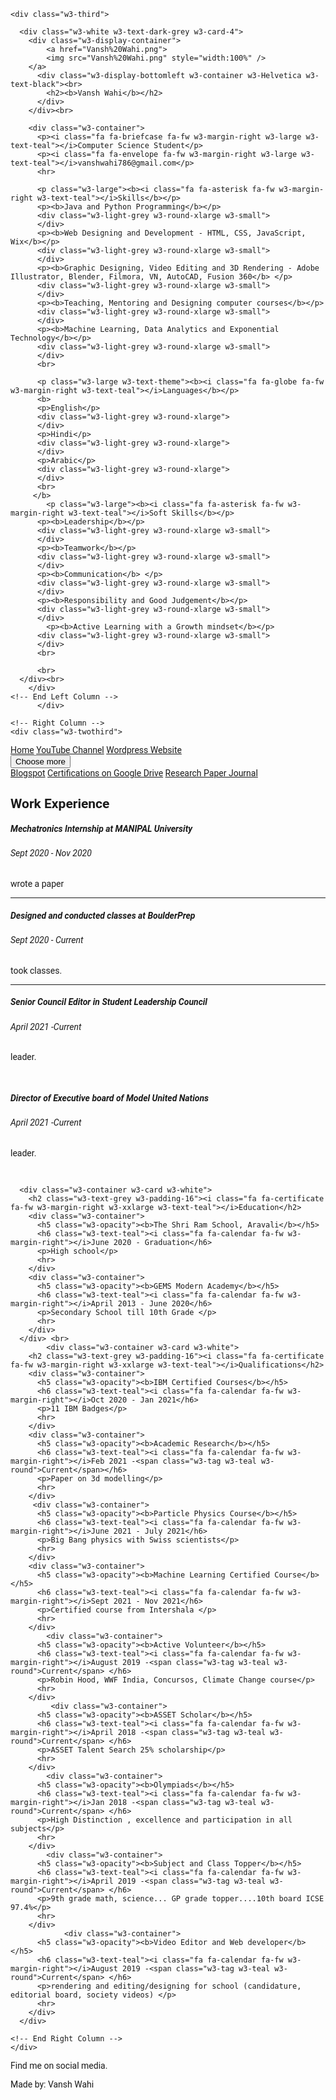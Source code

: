 <!DOCTYPE html>
<html>
<title>CV website</title>
<meta charset="UTF-8">
<meta name="viewport" content="width=device-width, initial-scale=1">
<link rel="stylesheet" href="https://www.w3schools.com/w3css/4/w3.css">
<link rel='stylesheet' href='https://fonts.googleapis.com/css?family=Roboto'>
<link rel="stylesheet" href="https://cdnjs.cloudflare.com/ajax/libs/font-awesome/4.7.0/css/font-awesome.min.css">
<style>
html,body,h1,h2,h3,h4,h5,h6 {font-family: "Roboto", Helvetica, sans-serif}
</style>
<body 
class="w3-teal" >

<!-- Page Container -->
<div class="w3-content w3-margin-top" style="max-width:1400px;">
  <!-- The Grid -->
      <div class="w3-row-padding">

<!-- Left Column -->
    <div class="w3-third">

      <div class="w3-white w3-text-dark-grey w3-card-4">
        <div class="w3-display-container">
            <a href="Vansh%20Wahi.png">
            <img src="Vansh%20Wahi.png" style="width:100%" />
        </a>
          <div class="w3-display-bottomleft w3-container w3-Helvetica w3-text-black"><br>
            <h2><b>Vansh Wahi</b></h2>
          </div>
        </div><br>

        <div class="w3-container">
          <p><i class="fa fa-briefcase fa-fw w3-margin-right w3-large w3-text-teal"></i>Computer Science Student</p>
          <p><i class="fa fa-envelope fa-fw w3-margin-right w3-large w3-text-teal"></i>vanshwahi786@gmail.com</p>
          <hr>

          <p class="w3-large"><b><i class="fa fa-asterisk fa-fw w3-margin-right w3-text-teal"></i>Skills</b></p>
          <p><b>Java and Python Programming</b></p>
          <div class="w3-light-grey w3-round-xlarge w3-small">
          </div>
          <p><b>Web Designing and Development - HTML, CSS, JavaScript, Wix</b></p>
          <div class="w3-light-grey w3-round-xlarge w3-small">
          </div>
          <p><b>Graphic Designing, Video Editing and 3D Rendering - Adobe Illustrator, Blender, Filmora, VN, AutoCAD, Fusion 360</b> </p>
          <div class="w3-light-grey w3-round-xlarge w3-small">
          </div>
          <p><b>Teaching, Mentoring and Designing computer courses</b></p>
          <div class="w3-light-grey w3-round-xlarge w3-small">
          </div>
          <p><b>Machine Learning, Data Analytics and Exponential Technology</b></p>
          <div class="w3-light-grey w3-round-xlarge w3-small">
          </div>
          <br>

          <p class="w3-large w3-text-theme"><b><i class="fa fa-globe fa-fw w3-margin-right w3-text-teal"></i>Languages</b></p>
          <b>
          <p>English</p>
          <div class="w3-light-grey w3-round-xlarge">
          </div>
          <p>Hindi</p>
          <div class="w3-light-grey w3-round-xlarge">
          </div>
          <p>Arabic</p>
          <div class="w3-light-grey w3-round-xlarge">
          </div>
          <br>
         </b>
            <p class="w3-large"><b><i class="fa fa-asterisk fa-fw w3-margin-right w3-text-teal"></i>Soft Skills</b></p>
          <p><b>Leadership</b></p>
          <div class="w3-light-grey w3-round-xlarge w3-small">
          </div>
          <p><b>Teamwork</b></p>
          <div class="w3-light-grey w3-round-xlarge w3-small">
          </div>
          <p><b>Communication</b> </p>
          <div class="w3-light-grey w3-round-xlarge w3-small">
          </div>
          <p><b>Responsibility and Good Judgement</b></p>
          <div class="w3-light-grey w3-round-xlarge w3-small">
          </div>
            <p><b>Active Learning with a Growth mindset</b></p>
          <div class="w3-light-grey w3-round-xlarge w3-small">
          </div>
          <br>
         
          <br>
      </div><br>
        </div>
    <!-- End Left Column -->
          </div>
           
    <!-- Right Column -->
    <div class="w3-twothird">

<div class="w3-top w3-border">
<div class="w3-bar">
<div class="w3-bar w3-black">
  <a href="file:///C:/Users/admin/Desktop/My%20website/CV%20website.html#" class="w3-bar-item w3-button w3-mobile w3-green">Home</a>
  <a href="https://www.youtube.com/channel/UCgi3uHTOmtQR0nR5fV-QomQ/featured" class="w3-bar-item w3-button w3-mobile">YouTube Channel</a>
  <a href="https://vanshwahiblogs.wordpress.com/" class="w3-bar-item w3-button w3-mobile">Wordpress Website</a>
  <div class="w3-dropdown-hover w3-mobile">
    <button class="w3-button">Choose more <i class="fa fa-caret-down"></i></button>
    <div class="w3-dropdown-content w3-bar-block w3-dark-grey">
      <a href="https://vanshwahiblogs.blogspot.com/" class="w3-bar-item w3-button w3-mobile">Blogspot</a>
      <a href="#" class="w3-bar-item w3-button w3-mobile">Certifications on Google Drive</a>
      <a href="https://www.isroset.org/journal/IJSRCSE/peer_review_policy.php" class="w3-bar-item w3-button w3-mobile">Research Paper Journal</a>
    </div>
  </div>
</div>
    </div>
</div>
      <div class="w3-container w3-card w3-white w3-margin-bottom">
        <h2 class="w3-text-grey w3-padding-16"><i class="fa fa-suitcase fa-fw w3-margin-right w3-xxlarge w3-text-teal"></i>Work Experience </h2>
        <div class="w3-container">
          <h5 class="w3-opacity"><b>Mechatronics Internship at MANIPAL University</b></h5>
          <h6 class="w3-text-teal"><i class="fa fa-calendar fa-fw w3-margin-right"></i>Sept 2020 - Nov 2020</h6>
          <p>wrote a paper</p>
          <hr>
        </div>
        <div class="w3-container">
          <h5 class="w3-opacity"><b> Designed and conducted classes at BoulderPrep</b></h5>
          <h6 class="w3-text-teal"><i class="fa fa-calendar fa-fw w3-margin-right"></i>Sept 2020 - <span class="w3-tag w3-teal w3-round">Current</span></h6>
          <p>took classes.</p>
          <hr>
        </div>
        <div class="w3-container">
          <h5 class="w3-opacity"><b>Senior Council Editor in Student Leadership Council</b></h5>
          <h6 class="w3-text-teal"><i class="fa fa-calendar fa-fw w3-margin-right"></i>April 2021 -<span class="w3-tag w3-teal w3-round">Current</span></h6>
          <p>leader. </p><br>
        </div>
      <div class="w3-container">
          <h5 class="w3-opacity"><b>Director of Executive board of Model United Nations</b></h5>
          <h6 class="w3-text-teal"><i class="fa fa-calendar fa-fw w3-margin-right"></i>April 2021 -<span class="w3-tag w3-teal w3-round">Current</span></h6>
          <p>leader. </p><br>
        </div>
            </div>

      <div class="w3-container w3-card w3-white">
        <h2 class="w3-text-grey w3-padding-16"><i class="fa fa-certificate fa-fw w3-margin-right w3-xxlarge w3-text-teal"></i>Education</h2>
        <div class="w3-container">
          <h5 class="w3-opacity"><b>The Shri Ram School, Aravali</b></h5>
          <h6 class="w3-text-teal"><i class="fa fa-calendar fa-fw w3-margin-right"></i>June 2020 - Graduation</h6>
          <p>High school</p>
          <hr>
        </div>
        <div class="w3-container">
          <h5 class="w3-opacity"><b>GEMS Modern Academy</b></h5>
          <h6 class="w3-text-teal"><i class="fa fa-calendar fa-fw w3-margin-right"></i>April 2013 - June 2020</h6>
          <p>Secondary School till 10th Grade </p>
          <hr>
        </div>
      </div> <br>
            <div class="w3-container w3-card w3-white">
        <h2 class="w3-text-grey w3-padding-16"><i class="fa fa-certificate fa-fw w3-margin-right w3-xxlarge w3-text-teal"></i>Qualifications</h2>
        <div class="w3-container">
          <h5 class="w3-opacity"><b>IBM Certified Courses</b></h5>
          <h6 class="w3-text-teal"><i class="fa fa-calendar fa-fw w3-margin-right"></i>Oct 2020 - Jan 2021</h6>
          <p>11 IBM Badges</p>
          <hr>
        </div>
        <div class="w3-container">
          <h5 class="w3-opacity"><b>Academic Research</b></h5>
          <h6 class="w3-text-teal"><i class="fa fa-calendar fa-fw w3-margin-right"></i>Feb 2021 -<span class="w3-tag w3-teal w3-round">Current</span></h6>
          <p>Paper on 3d modelling</p>
          <hr>
        </div>
         <div class="w3-container">
          <h5 class="w3-opacity"><b>Particle Physics Course</b></h5>
          <h6 class="w3-text-teal"><i class="fa fa-calendar fa-fw w3-margin-right"></i>June 2021 - July 2021</h6>
          <p>Big Bang physics with Swiss scientists</p>
          <hr>
        </div>
        <div class="w3-container">
          <h5 class="w3-opacity"><b>Machine Learning Certified Course</b></h5>
          <h6 class="w3-text-teal"><i class="fa fa-calendar fa-fw w3-margin-right"></i>Sept 2021 - Nov 2021</h6>
          <p>Certified course from Intershala </p>
          <hr>
        </div>
            <div class="w3-container">
          <h5 class="w3-opacity"><b>Active Volunteer</b></h5>
          <h6 class="w3-text-teal"><i class="fa fa-calendar fa-fw w3-margin-right"></i>August 2019 -<span class="w3-tag w3-teal w3-round">Current</span> </h6>
          <p>Robin Hood, WWF India, Concursos, Climate Change course</p>
          <hr>
        </div>
             <div class="w3-container">
          <h5 class="w3-opacity"><b>ASSET Scholar</b></h5>
          <h6 class="w3-text-teal"><i class="fa fa-calendar fa-fw w3-margin-right"></i>April 2018 -<span class="w3-tag w3-teal w3-round">Current</span> </h6>
          <p>ASSET Talent Search 25% scholarship</p>
          <hr>
        </div>
            <div class="w3-container">
          <h5 class="w3-opacity"><b>Olympiads</b></h5>
          <h6 class="w3-text-teal"><i class="fa fa-calendar fa-fw w3-margin-right"></i>Jan 2018 -<span class="w3-tag w3-teal w3-round">Current</span> </h6>
          <p>High Distinction , excellence and participation in all subjects</p>
          <hr>
        </div>
            <div class="w3-container">
          <h5 class="w3-opacity"><b>Subject and Class Topper</b></h5>
          <h6 class="w3-text-teal"><i class="fa fa-calendar fa-fw w3-margin-right"></i>April 2019 -<span class="w3-tag w3-teal w3-round">Current</span> </h6>
          <p>9th grade math, science... GP grade topper....10th board ICSE 97.4%</p>
          <hr>
        </div>
                <div class="w3-container">
          <h5 class="w3-opacity"><b>Video Editor and Web developer</b></h5>
          <h6 class="w3-text-teal"><i class="fa fa-calendar fa-fw w3-margin-right"></i>August 2019 -<span class="w3-tag w3-teal w3-round">Current</span> </h6>
          <p>rendering and editing/designing for school (candidature, editorial board, society videos) </p>
          <hr>
        </div>
      </div>
        
    <!-- End Right Column -->
    </div>

  <!-- End Grid -->
  </div>

  <!-- End Page Container -->
</div>

<footer class="w3-container w3-teal w3-center w3-margin-top">
  <p>Find me on social media.</p>
  <i class="fa fa-facebook-official w3-hover-opacity"></i>
  <i class="fa fa-instagram w3-hover-opacity"></i>
  <i class="fa fa-snapchat w3-hover-opacity"></i>
  <i class="fa fa-pinterest-p w3-hover-opacity"></i>
  <i class="fa fa-twitter w3-hover-opacity"></i>
  <i class="fa fa-linkedin w3-hover-opacity"></i>
  <p> Made by: Vansh Wahi </p>
</footer>
</body>
</html>
